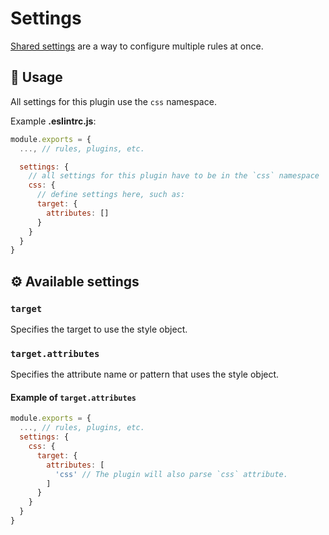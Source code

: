# Settings

[Shared settings](https://eslint.org/docs/user-guide/configuring/configuration-files#adding-shared-settings) are a way to configure multiple rules at once.

## :book: Usage

All settings for this plugin use the `css` namespace.

Example **.eslintrc.js**:

```js
module.exports = {
  ..., // rules, plugins, etc.

  settings: {
    // all settings for this plugin have to be in the `css` namespace
    css: {
      // define settings here, such as:
      target: {
        attributes: []
      }
    }
  }
}
```

## :gear: Available settings

### `target`

Specifies the target to use the style object.

### `target.attributes`

Specifies the attribute name or pattern that uses the style object.

#### Example of `target.attributes`

```js
module.exports = {
  ..., // rules, plugins, etc.
  settings: {
    css: {
      target: {
        attributes: [
          'css' // The plugin will also parse `css` attribute.
        ]
      }
    }
  }
}
```
